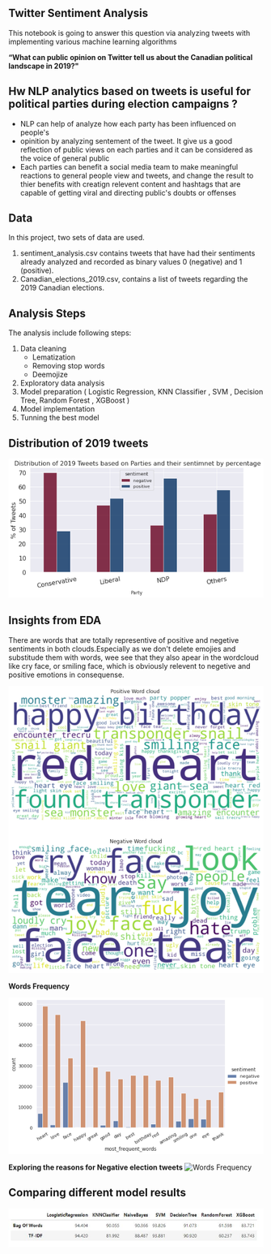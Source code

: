 ## Twitter Sentiment Analysis
This notebook is going to answer this question via analyzing tweets with implementing various machine learning algorithms

**“What can public opinion on Twitter tell us about the Canadian political landscape in 2019?"**


## Hw NLP analytics based on tweets is useful for political parties during election campaigns ?

 

*   NLP can help of analyze how each party has been influenced on people's
*   opinition by analyzing sentement of the tweet. It give us a good reflection of public views on each parties and it can be considered as the voice of general public
*   Each parties can benefit a social media team to make meaningful reactions to general people view and tweets, and change the result to thier benefits with creatign relevent content and hashtags that are capable of getting viral and directing public's doubts or offenses

## Data
In this project, two sets of data are used.

1. sentiment_analysis.csv contains tweets that have had their sentiments already analyzed and recorded as binary values 0 (negative) and 1 (positive).
2. Canadian_elections_2019.csv, contains a list of tweets regarding the 2019 Canadian elections.

## Analysis Steps
The analysis include following steps:
1. Data cleaning
   - Lematization
   - Removing stop words
   - Deemojize
2. Exploratory data analysis
3. Model preparation ( Logistic Regression, KNN Classifier , SVM , Decision Tree, Random Forest , XGBoost ) 
4. Model implementation
5. Tunning the best model

## Distribution of 2019 tweets 
![Distribution](https://github.com/mmaryam2020/Tweet-Sentiment-Analysis/blob/735510e7226a39e4c78678de8eecefafb85bc0e7/Images/Distribution%20of%202019%20tweets%20based%20on%20parties%20and%20thier%20sentiment.png)

## Insights from EDA
There are words that are totally representive of positive and negetive sentiments in both clouds.Especially as we don't delete emojies and substitude them with words, wee see that they also apear in the wordcloud like cry face, or smiling face, which is obviously relevent to negetive and positive emotions in consequense. 

![Word Clouds](https://github.com/mmaryam2020/Tweet-Sentiment-Analysis/blob/d5527d8c91a675b5305a9b0098c95bbc4b008bfd/Images/PosetiveWordCloud.png)

**Words Frequency**

![Words Frequency](https://github.com/mmaryam2020/Tweet-Sentiment-Analysis/blob/bb99ccca682bd1e36b2b444aa0ac42bf0185aaa0/Images/WordFrequency.png)


**Exploring the reasons for Negative election tweets**
![Words Frequency]([https://github.com/mmaryam2020/Tweet-Sentiment-Analysis/blob/bb99ccca682bd1e36b2b444aa0ac42bf0185aaa0/Images/WordFrequency.png](https://github.com/mmaryam2020/Tweet-Sentiment-Analysis/blob/4d29e80cf0ecb25a0dcd85e8683ca0c0a3160e4a/Images/Exploring%20the%20reasons%20for%20Negative%20election%20tweets.png))


## Comparing different model results
![Word Clouds](https://github.com/mmaryam2020/Tweet-Sentiment-Analysis/blob/638fff858493cb5a88af1bba0a7f3d5ea9813253/Images/ModelsResults.JPG)
